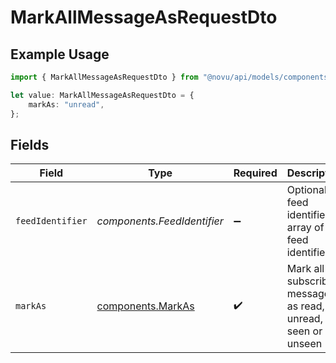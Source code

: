 # MarkAllMessageAsRequestDto

## Example Usage

```typescript
import { MarkAllMessageAsRequestDto } from "@novu/api/models/components";

let value: MarkAllMessageAsRequestDto = {
    markAs: "unread",
};
```

## Fields

| Field                                                        | Type                                                         | Required                                                     | Description                                                  |
| ------------------------------------------------------------ | ------------------------------------------------------------ | ------------------------------------------------------------ | ------------------------------------------------------------ |
| `feedIdentifier`                                             | *components.FeedIdentifier*                                  | :heavy_minus_sign:                                           | Optional feed identifier or array of feed identifiers        |
| `markAs`                                                     | [components.MarkAs](../../models/components/markas.md)       | :heavy_check_mark:                                           | Mark all subscriber messages as read, unread, seen or unseen |